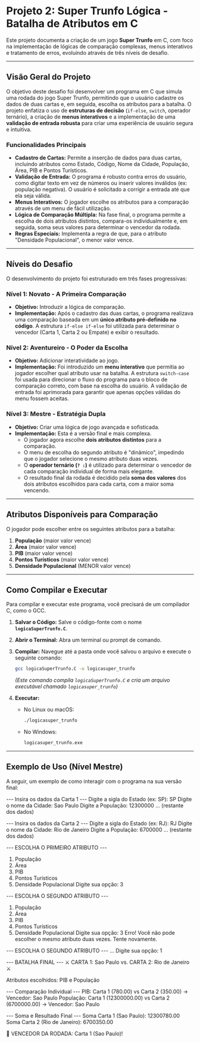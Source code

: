 # Projeto 2: Super Trunfo Lógica - Batalha de Atributos em C

Este projeto documenta a criação de um jogo **Super Trunfo** em C, com foco na implementação de lógicas de comparação complexas, menus interativos e tratamento de erros, evoluindo através de três níveis de desafio.

---
## Visão Geral do Projeto

O objetivo deste desafio foi desenvolver um programa em C que simula uma rodada do jogo Super Trunfo, permitindo que o usuário cadastre os dados de duas cartas e, em seguida, escolha os atributos para a batalha. O projeto enfatiza o uso de **estruturas de decisão** (`if-else`, `switch`, operador ternário), a criação de **menus interativos** e a implementação de uma **validação de entrada robusta** para criar uma experiência de usuário segura e intuitiva.

### Funcionalidades Principais

* **Cadastro de Cartas:** Permite a inserção de dados para duas cartas, incluindo atributos como Estado, Código, Nome da Cidade, População, Área, PIB e Pontos Turísticos.
* **Validação de Entrada:** O programa é robusto contra erros do usuário, como digitar texto em vez de números ou inserir valores inválidos (ex: população negativa). O usuário é solicitado a corrigir a entrada até que ela seja válida.
* **Menus Interativos:** O jogador escolhe os atributos para a comparação através de um menu de fácil utilização.
* **Lógica de Comparação Múltipla:** Na fase final, o programa permite a escolha de dois atributos distintos, compara-os individualmente e, em seguida, soma seus valores para determinar o vencedor da rodada.
* **Regras Especiais:** Implementa a regra de que, para o atributo "Densidade Populacional", o menor valor vence.

---
## Níveis do Desafio

O desenvolvimento do projeto foi estruturado em três fases progressivas:

### Nível 1: Novato - A Primeira Comparação

* **Objetivo:** Introduzir a lógica de comparação.
* **Implementação:** Após o cadastro das duas cartas, o programa realizava uma comparação baseada em um **único atributo pré-definido no código**. A estrutura `if-else if-else` foi utilizada para determinar o vencedor (Carta 1, Carta 2 ou Empate) e exibir o resultado.

### Nível 2: Aventureiro - O Poder da Escolha

* **Objetivo:** Adicionar interatividade ao jogo.
* **Implementação:** Foi introduzido um **menu interativo** que permitia ao jogador escolher qual atributo usar na batalha. A estrutura `switch-case` foi usada para direcionar o fluxo do programa para o bloco de comparação correto, com base na escolha do usuário. A validação de entrada foi aprimorada para garantir que apenas opções válidas do menu fossem aceitas.

### Nível 3: Mestre - Estratégia Dupla

* **Objetivo:** Criar uma lógica de jogo avançada e sofisticada.
* **Implementação:** Esta é a versão final e mais complexa.
    * O jogador agora escolhe **dois atributos distintos** para a comparação.
    * O menu de escolha do segundo atributo é "dinâmico", impedindo que o jogador selecione o mesmo atributo duas vezes.
    * O **operador ternário (`? :`)** é utilizado para determinar o vencedor de cada comparação individual de forma mais elegante.
    * O resultado final da rodada é decidido pela **soma dos valores** dos dois atributos escolhidos para cada carta, com a maior soma vencendo.

---
## Atributos Disponíveis para Comparação

O jogador pode escolher entre os seguintes atributos para a batalha:

1.  **População** (maior valor vence)
2.  **Área** (maior valor vence)
3.  **PIB** (maior valor vence)
4.  **Pontos Turísticos** (maior valor vence)
5.  **Densidade Populacional** (MENOR valor vence)

---
## Como Compilar e Executar

Para compilar e executar este programa, você precisará de um compilador C, como o GCC.

1.  **Salvar o Código:** Salve o código-fonte com o nome **`logicaSuperTrunfo.C`**.

2.  **Abrir o Terminal:** Abra um terminal ou prompt de comando.

3.  **Compilar:** Navegue até a pasta onde você salvou o arquivo e execute o seguinte comando:
    ```bash
    gcc logicaSuperTrunfo.C -o logicasuper_trunfo
    ```
    *(Este comando compila `logicaSuperTrunfo.C` e cria um arquivo executável chamado `logicasuper_trunfo`)*

4.  **Executar:**
    * No Linux ou macOS:
        ```bash
        ./logicasuper_trunfo
        ```
    * No Windows:
        ```bash
        logicasuper_trunfo.exe
        ```

---
## Exemplo de Uso (Nível Mestre)

A seguir, um exemplo de como interagir com o programa na sua versão final:

--- Insira os dados da Carta 1 ---
Digite a sigla do Estado (ex: SP): SP
Digite o nome da Cidade: Sao Paulo
Digite a População: 12300000
... (restante dos dados)

--- Insira os dados da Carta 2 ---
Digite a sigla do Estado (ex: RJ): RJ
Digite o nome da Cidade: Rio de Janeiro
Digite a População: 6700000
... (restante dos dados)


--- ESCOLHA O PRIMEIRO ATRIBUTO ---
1. População
2. Área
3. PIB
4. Pontos Turísticos
5. Densidade Populacional
Digite sua opção: 3

--- ESCOLHA O SEGUNDO ATRIBUTO ---
1. População
2. Área
3. PIB
4. Pontos Turísticos
5. Densidade Populacional
Digite sua opção: 3
Erro! Você não pode escolher o mesmo atributo duas vezes. Tente novamente.

--- ESCOLHA O SEGUNDO ATRIBUTO ---
...
Digite sua opção: 1


--- BATALHA FINAL ---
⚔️  CARTA 1: Sao Paulo  vs.  CARTA 2: Rio de Janeiro  ⚔️

Atributos escolhidos: PIB e População

--- Comparação Individual ---
PIB: Carta 1 (780.00) vs Carta 2 (350.00) -> Vencedor: Sao Paulo
População: Carta 1 (12300000.00) vs Carta 2 (6700000.00) -> Vencedor: Sao Paulo

--- Soma e Resultado Final ---
Soma Carta 1 (Sao Paulo): 12300780.00
Soma Carta 2 (Rio de Janeiro): 6700350.00

🎉 VENCEDOR DA RODADA: Carta 1 (Sao Paulo)!